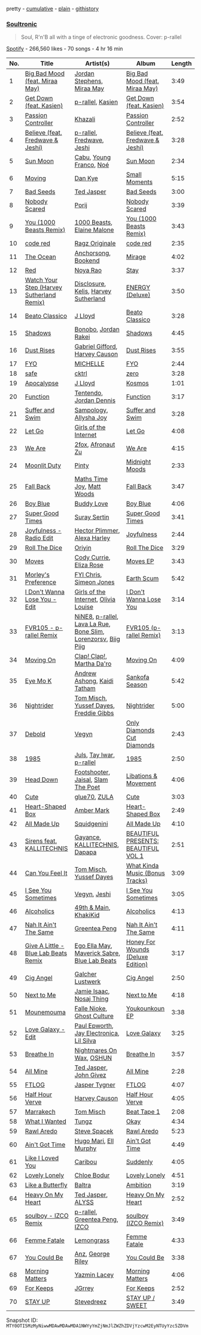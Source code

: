 pretty - [cumulative](/playlists/cumulative/37i9dQZF1DXdc0DUqaW3MZ.md) - [plain](/playlists/plain/37i9dQZF1DXdc0DUqaW3MZ) - [githistory](https://github.githistory.xyz/mackorone/spotify-playlist-archive/blob/main/playlists/plain/37i9dQZF1DXdc0DUqaW3MZ)

### [Soultronic](https://open.spotify.com/playlist/37i9dQZF1DXdc0DUqaW3MZ)

> Soul, R'n'B all with a tinge of electronic goodness\. Cover: p\-rallel

[Spotify](https://open.spotify.com/user/spotify) - 266,560 likes - 70 songs - 4 hr 16 min

| No. | Title | Artist(s) | Album | Length |
|---|---|---|---|---|
| 1 | [Big Bad Mood \(feat\. Miraa May\)](https://open.spotify.com/track/3GdWGAtxFU9184mRdqfB0T) | [Jordan Stephens](https://open.spotify.com/artist/0SVz62vUjHKkbVOgoTK4Ze), [Miraa May](https://open.spotify.com/artist/2fOvE1l01YyORhYzwoaLCM) | [Big Bad Mood \(feat\. Miraa May\)](https://open.spotify.com/album/4kpdV2LSaUGLSPLZWz7cEJ) | 3:49 |
| 2 | [Get Down \(feat\. Kasien\)](https://open.spotify.com/track/0CQOH425xHeKBTNz3kC5vD) | [p\-rallel](https://open.spotify.com/artist/0YSI1Vwzd1u7wO7p3md4qD), [Kasien](https://open.spotify.com/artist/5VFbrnGdINL3hcSOluMsCj) | [Get Down \(feat\. Kasien\)](https://open.spotify.com/album/5DgAIEyx4mXtcLUbb36pzk) | 3:54 |
| 3 | [Passion Controller](https://open.spotify.com/track/5QoWB3fZCKdwWkKFagoFI4) | [Khazali](https://open.spotify.com/artist/4YrYwip7DToQ8tj6r7ZFVd) | [Passion Controller](https://open.spotify.com/album/43G6peF9DcpFseLV2b5KQL) | 2:52 |
| 4 | [Believe \(feat\. Fredwave & Jeshi\)](https://open.spotify.com/track/2DLxohwNmcbWktWGVG0dN7) | [p\-rallel](https://open.spotify.com/artist/0YSI1Vwzd1u7wO7p3md4qD), [Fredwave](https://open.spotify.com/artist/2mP7s6geSborhRN3ohxJqz), [Jeshi](https://open.spotify.com/artist/0q8eApZJs5WDBxayY9769C) | [Believe \(feat\. Fredwave & Jeshi\)](https://open.spotify.com/album/0u1IdlsVv5D33d3aPKEZrL) | 3:28 |
| 5 | [Sun Moon](https://open.spotify.com/track/7aBh7zmJbRT6YcdYsYU9kn) | [Cabu](https://open.spotify.com/artist/44hPDOKyTwkFxOL08UzNQE), [Young Franco](https://open.spotify.com/artist/6mK0vAO13gT8jWYANyoXAl), [Noé](https://open.spotify.com/artist/5FoIen3mGXGHRUeKIE7ymi) | [Sun Moon](https://open.spotify.com/album/26f02v3l05ZmO7oYWnPXFv) | 2:34 |
| 6 | [Moving](https://open.spotify.com/track/41BPaKM3OVc8gs3VXbAAu6) | [Dan Kye](https://open.spotify.com/artist/05YrP00agTrYezUyAsukKf) | [Small Moments](https://open.spotify.com/album/4iWfNxkqoDI2E1FOhnQnvg) | 5:15 |
| 7 | [Bad Seeds](https://open.spotify.com/track/0dPM5QtTPLYLOPo8Zp9aNa) | [Ted Jasper](https://open.spotify.com/artist/4PfXiTCDXTYEobjXjcRFNW) | [Bad Seeds](https://open.spotify.com/album/5QP5uWmiAIcOpTStPW3V86) | 3:00 |
| 8 | [Nobody Scared](https://open.spotify.com/track/0XW3UfxGKohQPt7FxaCuHU) | [Porij](https://open.spotify.com/artist/5Ph4BCHTBnS7CJctvtUDkp) | [Nobody Scared](https://open.spotify.com/album/3ssYNO0NqPUMYJFjk9qtAW) | 3:39 |
| 9 | [You \(1000 Beasts Remix\)](https://open.spotify.com/track/1TzakCl94k0i561dxoNZWs) | [1000 Beasts](https://open.spotify.com/artist/3gFKwhL6BbxCd4Meqm2AH9), [Elaine Malone](https://open.spotify.com/artist/5LHrdQzcsW8MCvaLNOlaqT) | [You \(1000 Beasts Remix\)](https://open.spotify.com/album/1XaAFaAtmfDiNi1t4vkIlP) | 3:43 |
| 10 | [code red](https://open.spotify.com/track/5Vd46pXPA18ky9n1t4OOiP) | [Ragz Originale](https://open.spotify.com/artist/0yw2O9rh7YQd5MqEHOFGzW) | [code red](https://open.spotify.com/album/6JbZyVHufuyBDRYmG0td7G) | 2:35 |
| 11 | [The Ocean](https://open.spotify.com/track/204FgGC3890KCzUvtG33qV) | [Anchorsong](https://open.spotify.com/artist/7JFO7bnWWApOFvTMS3NFgh), [Bookend](https://open.spotify.com/artist/25Fdr64rur2zWVMYSnit4i) | [Mirage](https://open.spotify.com/album/5W4WsP6C2y0TO1y2WaWp5E) | 4:02 |
| 12 | [Red](https://open.spotify.com/track/58quqftrvxubZ9ZSxpW3eH) | [Noya Rao](https://open.spotify.com/artist/16XiowWxtn1LmT6aTMnzlv) | [Stay](https://open.spotify.com/album/4CT9OJUL8wJxTqAyIr3sLe) | 3:37 |
| 13 | [Watch Your Step \(Harvey Sutherland Remix\)](https://open.spotify.com/track/5hMI7HEe42DlvgIgKB22RJ) | [Disclosure](https://open.spotify.com/artist/6nS5roXSAGhTGr34W6n7Et), [Kelis](https://open.spotify.com/artist/0IF46mUS8NXjgHabxk2MCM), [Harvey Sutherland](https://open.spotify.com/artist/4CxFlJDif0atTK3gZebcEf) | [ENERGY \(Deluxe\)](https://open.spotify.com/album/65eRoaoxaoOOzg6zttcy0K) | 3:50 |
| 14 | [Beato Classico](https://open.spotify.com/track/26lc7CmsO3vT5ZHxjdmBDd) | [J Lloyd](https://open.spotify.com/artist/63wd5NS9hEIj1MchScLJB1) | [Beato Classico](https://open.spotify.com/album/0Eef0kccE2JYj205nak4pf) | 3:28 |
| 15 | [Shadows](https://open.spotify.com/track/4PDYYvVrcHWDvesiKo74Lh) | [Bonobo](https://open.spotify.com/artist/0cmWgDlu9CwTgxPhf403hb), [Jordan Rakei](https://open.spotify.com/artist/24icoQNJSEWNu3XvqKBR68) | [Shadows](https://open.spotify.com/album/62qsqtnaiVv09V1yjxfLx0) | 4:45 |
| 16 | [Dust Rises](https://open.spotify.com/track/2mvaJ3YIHFuynpi6tlhBfb) | [Gabriel Gifford](https://open.spotify.com/artist/7ceIRf4Nyq04yXCq4HXLgj), [Harvey Causon](https://open.spotify.com/artist/7CfGxgCfRwumbKatrTjC4d) | [Dust Rises](https://open.spotify.com/album/4Dv1W5XhyiFWcR3GOMfEYo) | 3:55 |
| 17 | [FYO](https://open.spotify.com/track/2pIZ6QqkFK6Ayg8pZGjomA) | [MICHELLE](https://open.spotify.com/artist/4yYvor6Rq4fG82J1L47DYp) | [FYO](https://open.spotify.com/album/4JgRzrCeSKOxzlLXcslAy1) | 2:44 |
| 18 | [safe](https://open.spotify.com/track/3SUG6RZt3dSRM9jqJe460Z) | [cktrl](https://open.spotify.com/artist/2eO4klJg324zroGqnBkqk3) | [zero](https://open.spotify.com/album/42rdDg3nul8w1TIhDFsRgx) | 3:28 |
| 19 | [Apocalypse](https://open.spotify.com/track/66y1fdK0PkqdhD8yOleDBD) | [J Lloyd](https://open.spotify.com/artist/63wd5NS9hEIj1MchScLJB1) | [Kosmos](https://open.spotify.com/album/47WMGg3UQBQAGn8cVnPdiW) | 1:01 |
| 20 | [Function](https://open.spotify.com/track/4I58pzQEyFpHLXyDGekkCc) | [Tentendo](https://open.spotify.com/artist/3eUpxakSdjFZ5ROQKgfL2W), [Jordan Dennis](https://open.spotify.com/artist/2iSbupdaMW303tk8tqdCv5) | [Function](https://open.spotify.com/album/1aWuDVpiNWrOQgMNB59adV) | 3:17 |
| 21 | [Suffer and Swim](https://open.spotify.com/track/5FAfSZWgGvX8feO5M0mBUe) | [Sampology](https://open.spotify.com/artist/4si18qS80CBDvSo59qthZJ), [Allysha Joy](https://open.spotify.com/artist/3CzYPWEnpaODw56A53qxh3) | [Suffer and Swim](https://open.spotify.com/album/0jLL6liR4zMgct4YNhM391) | 3:28 |
| 22 | [Let Go](https://open.spotify.com/track/1d3bEVe13VwmXu1l7ALKJa) | [Girls of the Internet](https://open.spotify.com/artist/5tGmvKTFVL9bGZTxtvopHE) | [Let Go](https://open.spotify.com/album/6nakTZabIppD5sxbHZNIYK) | 4:08 |
| 23 | [We Are](https://open.spotify.com/track/6Lxi9O5CWRgjrqvWdbn2lT) | [2fox](https://open.spotify.com/artist/4E9diB5Z272adMK6Hnn5c0), [Afronaut Zu](https://open.spotify.com/artist/7bToOjUrX6hknJQDN9NSsJ) | [We Are](https://open.spotify.com/album/1HXbty0Qf4fnZR4l72UqnR) | 4:15 |
| 24 | [Moonlit Duty](https://open.spotify.com/track/5PN5duvmEAumV2nuTJ3TWj) | [Pinty](https://open.spotify.com/artist/0TUhwf3LG9K23fyL6oftFV) | [Midnight Moods](https://open.spotify.com/album/7zgo8oFUtR2cVQbhDZ0o6V) | 2:33 |
| 25 | [Fall Back](https://open.spotify.com/track/76KumSfWF8BFG9mi1d6U3Q) | [Maths Time Joy](https://open.spotify.com/artist/3w18CP1k8zFZb1GfRlPHyK), [Matt Woods](https://open.spotify.com/artist/7lWm7B37N2Phj7l1bpEx91) | [Fall Back](https://open.spotify.com/album/0tdiJXYhlzQe3DKoqCKCZC) | 3:47 |
| 26 | [Boy Blue](https://open.spotify.com/track/3YJJSXwimdwUQCwp6VJ1wG) | [Buddy Love](https://open.spotify.com/artist/76If8HF56JoLYMc3AqmuVf) | [Boy Blue](https://open.spotify.com/album/3RzSH56kLtQC7Eqb2uM5K2) | 4:06 |
| 27 | [Super Good Times](https://open.spotify.com/track/1qooiZqttVLM5Z2dHLofHM) | [Suray Sertin](https://open.spotify.com/artist/4Fne9Gai1GmN22jvAENRtP) | [Super Good Times](https://open.spotify.com/album/5a7aGgIO1ZziPyjE6MJZ8T) | 3:41 |
| 28 | [Joyfulness \- Radio Edit](https://open.spotify.com/track/1AUYOL4vebY2yB5aVYzHZH) | [Hector Plimmer](https://open.spotify.com/artist/7K64vyGna9ILfEEWnLKFEV), [Alexa Harley](https://open.spotify.com/artist/7vgZqCNS2Nah7tlpo7ZjC4) | [Joyfulness](https://open.spotify.com/album/6n8v9B5GDwqDvtFoiybePk) | 2:44 |
| 29 | [Roll The Dice](https://open.spotify.com/track/13iySKnW33nZuTffrdNKkG) | [Oriyin](https://open.spotify.com/artist/1U6zrotpn78aWOuV4aaaOQ) | [Roll The Dice](https://open.spotify.com/album/1sRw5B0LbM6twlXxOfC1ff) | 3:29 |
| 30 | [Moves](https://open.spotify.com/track/0o0jBWUuvn9VjpHxLky8ai) | [Cody Currie](https://open.spotify.com/artist/0ymdoOsfzRbCoAMfJPpsEx), [Eliza Rose](https://open.spotify.com/artist/4XC335ouK6pXyq4QiIb8bP) | [Moves EP](https://open.spotify.com/album/3ZkymHWkq4HgtD200354OI) | 3:43 |
| 31 | [Morley's Preference](https://open.spotify.com/track/68HmXDuMXYeyhEhJCrXOKe) | [FYI Chris](https://open.spotify.com/artist/0wZeO8kuM4dYiraesOH282), [Simeon Jones](https://open.spotify.com/artist/5j7OJjZAaT4tEcwmGovh5E) | [Earth Scum](https://open.spotify.com/album/2nK7EyPV2OtLd4UNvIvvde) | 5:42 |
| 32 | [I Don't Wanna Lose You \- Edit](https://open.spotify.com/track/7ErWxcxjkfmRXiL0CD08FN) | [Girls of the Internet](https://open.spotify.com/artist/5tGmvKTFVL9bGZTxtvopHE), [Olivia Louise](https://open.spotify.com/artist/6E1v7RmEYvZIvhauy9v0sd) | [I Don't Wanna Lose You](https://open.spotify.com/album/3AmRw6l5o2DP8PWFHczwLn) | 3:14 |
| 33 | [FVR105 \- p\-rallel Remix](https://open.spotify.com/track/5PI0KCcfghR4Xg0w6xuoZ0) | [NiNE8](https://open.spotify.com/artist/0b3ISAJg1jwifewBgTwTHG), [p\-rallel](https://open.spotify.com/artist/0YSI1Vwzd1u7wO7p3md4qD), [Lava La Rue](https://open.spotify.com/artist/271bbpX3pdCi56ZJA1jQ43), [Bone Slim](https://open.spotify.com/artist/5VoreVetRqMEFui6KpGdt2), [Lorenzorsv](https://open.spotify.com/artist/6ikQz0CCwjFMtT7Hzxn9mY), [Biig Piig](https://open.spotify.com/artist/4GoD5FJCgC0lbzde7ly44M) | [FVR105 \(p\-rallel Remix\)](https://open.spotify.com/album/48tEvCdEeup0NKN95THhpD) | 3:13 |
| 34 | [Moving On](https://open.spotify.com/track/7xeAzyhW9sfqoIIm7685mL) | [Clap! Clap!](https://open.spotify.com/artist/4o6gglPeg2GgT0FYDtzFeF), [Martha Da'ro](https://open.spotify.com/artist/312xfcd1WbKDhBnqPxjXVl) | [Moving On](https://open.spotify.com/album/3gmhzb6Ltr0znZeIYfgr4n) | 4:09 |
| 35 | [Eye Mo K](https://open.spotify.com/track/4LBrt8RUMpGhPXkLqvsh4U) | [Andrew Ashong](https://open.spotify.com/artist/2SJ3xpG9fseCPIqePAGp6o), [Kaidi Tatham](https://open.spotify.com/artist/1x2aM48UiN5WoQL6ISEPvz) | [Sankofa Season](https://open.spotify.com/album/2X0ipAg7rr3Zzc9bDuhROn) | 5:42 |
| 36 | [Nightrider](https://open.spotify.com/track/0i7jazn1Rtp51KPM4iSs6z) | [Tom Misch](https://open.spotify.com/artist/1uiEZYehlNivdK3iQyAbye), [Yussef Dayes](https://open.spotify.com/artist/2rspptKP0lPBdlJJAJHqht), [Freddie Gibbs](https://open.spotify.com/artist/0Y4inQK6OespitzD6ijMwb) | [Nightrider](https://open.spotify.com/album/4u5C68CzGi223ErII6MD3l) | 5:00 |
| 37 | [Debold](https://open.spotify.com/track/6TNBx9lvDcqLq1GQCPNJqH) | [Vegyn](https://open.spotify.com/artist/5iUnvXddCpOrbWKm7QMr6o) | [Only Diamonds Cut Diamonds](https://open.spotify.com/album/50156iq4owa0BXegpAf1Mg) | 2:43 |
| 38 | [1985](https://open.spotify.com/track/5DCoLPjn4bBNmf41iVG5Vh) | [Juls](https://open.spotify.com/artist/7BIkk865pwBrSZetA8Izic), [Tay Iwar](https://open.spotify.com/artist/0iqznAW9pzZ7KOjx8aCMWo), [p\-rallel](https://open.spotify.com/artist/0YSI1Vwzd1u7wO7p3md4qD) | [1985](https://open.spotify.com/album/2vjBfzq0CoilOQluDuD9Ny) | 2:50 |
| 39 | [Head Down](https://open.spotify.com/track/5FYaRj2WzM3CUo1091dvSl) | [Footshooter](https://open.spotify.com/artist/691jSL9gwZx8VX55QVTRGa), [Jaisal](https://open.spotify.com/artist/65MyEi36StUVXUh3FwtvdS), [Slam The Poet](https://open.spotify.com/artist/16lHSwbuKkd91OgkaH4G3Z) | [Libations & Movement](https://open.spotify.com/album/2v47c4Gkv3hUz1QItmcFS1) | 4:06 |
| 40 | [Cute](https://open.spotify.com/track/6wbDXy6VCM9D0G8cLvhKUd) | [glue70](https://open.spotify.com/artist/3AsWxxZTFPoCFxM1s8Lg1J), [ZULA](https://open.spotify.com/artist/6tWqBIxAeRmld2npkzFZf3) | [Cute](https://open.spotify.com/album/51IqICZxYZc1R5j4Teh7XL) | 3:03 |
| 41 | [Heart\-Shaped Box](https://open.spotify.com/track/3t9UffGSsulotQbSLrQTWY) | [Amber Mark](https://open.spotify.com/artist/0tbeZu9lv8YEKSQ9tZSslu) | [Heart\-Shaped Box](https://open.spotify.com/album/3WPDRb3GzyeFL2a08MqGZz) | 2:49 |
| 42 | [All Made Up](https://open.spotify.com/track/71nnIbgnEsxPXyubrlNf6Z) | [Squidgenini](https://open.spotify.com/artist/0XLJ5ey68Qg726cnVNOc2r) | [All Made Up](https://open.spotify.com/album/4i764LNeqbQg0CIYamVkG1) | 4:10 |
| 43 | [Sirens feat\. KALLITECHNIS](https://open.spotify.com/track/1bFgz7ALuVIYDx7cjX9mPH) | [Gayance](https://open.spotify.com/artist/6HkmFbqw9k63LmmlBlCQic), [KALLITECHNIS](https://open.spotify.com/artist/6i3sYlO1zUHf5IWHpXt4Sl), [Dapapa](https://open.spotify.com/artist/4MsFhnzGHZUXzNp5ymRZny) | [BEAUTIFUL PRESENTS: BEAUTIFUL VOL 1](https://open.spotify.com/album/7vxquNykZOqoSU3MR7UJ0G) | 2:51 |
| 44 | [Can You Feel It](https://open.spotify.com/track/4jbzmPDdZMp4JFcif3OPnH) | [Tom Misch](https://open.spotify.com/artist/1uiEZYehlNivdK3iQyAbye), [Yussef Dayes](https://open.spotify.com/artist/2rspptKP0lPBdlJJAJHqht) | [What Kinda Music \(Bonus Tracks\)](https://open.spotify.com/album/5ciBtE0wpwlIew7zvUKmd2) | 3:09 |
| 45 | [I See You Sometimes](https://open.spotify.com/track/1E9oCoLMhffbcovDHF9bH5) | [Vegyn](https://open.spotify.com/artist/5iUnvXddCpOrbWKm7QMr6o), [Jeshi](https://open.spotify.com/artist/0q8eApZJs5WDBxayY9769C) | [I See You Sometimes](https://open.spotify.com/album/6173eST6eRM4yM0Xd7x503) | 3:05 |
| 46 | [Alcoholics](https://open.spotify.com/track/4GZEdwnAiQ96UmhiPetw33) | [49th & Main](https://open.spotify.com/artist/0nnF48t4C8uqGS5HPnCN3F), [KhakiKid](https://open.spotify.com/artist/6ERytyft8dcTGIVtiuNpxp) | [Alcoholics](https://open.spotify.com/album/0J0mRYqZxDuqLsylq1mVuE) | 4:13 |
| 47 | [Nah It Ain't The Same](https://open.spotify.com/track/3KKOxkUPWhKQssiMCSJxqO) | [Greentea Peng](https://open.spotify.com/artist/5z9wLR0RGBcWMXr4fCZW0K) | [Nah It Ain't The Same](https://open.spotify.com/album/27QNFuoSpcwEYnMJhwHhiP) | 4:11 |
| 48 | [Give A Little \- Blue Lab Beats Remix](https://open.spotify.com/track/6QvCnbVDTKqQyyJRsnLlIS) | [Ego Ella May](https://open.spotify.com/artist/7ANeFdhioipksT9lqg0Ay6), [Maverick Sabre](https://open.spotify.com/artist/0ukgrNYk51TkMQr0f2Br4Q), [Blue Lab Beats](https://open.spotify.com/artist/4YLUMAgNyttwx4hUHgtBtR) | [Honey For Wounds \(Deluxe Edition\)](https://open.spotify.com/album/6QgapN21Oyni4KWgZ5lPRI) | 3:17 |
| 49 | [Cig Angel](https://open.spotify.com/track/4AMw3vWRQxJJSCv0WVvofD) | [Galcher Lustwerk](https://open.spotify.com/artist/1c7bxvBwJrMuZKwx4EDPHf) | [Cig Angel](https://open.spotify.com/album/2UaunxBp4RBJ8gojLPt80d) | 2:50 |
| 50 | [Next to Me](https://open.spotify.com/track/1q1wxTHRtt7TR9GJhhZA8b) | [Jamie Isaac](https://open.spotify.com/artist/3s2jqlVaDwlRKk3mF7WT2b), [Nosaj Thing](https://open.spotify.com/artist/0IVapwlnM3dEOiMsHXsghT) | [Next to Me](https://open.spotify.com/album/3ebyMbHr57XpbsDgm0YnGZ) | 4:18 |
| 51 | [Mounemouma](https://open.spotify.com/track/7diF7X2vCFc15ee69L2YI7) | [Falle Nioke](https://open.spotify.com/artist/2WIUWjEtviW09sdJlb2G1J), [Ghost Culture](https://open.spotify.com/artist/4M6Kt4GVjpLYpygyNOHwdt) | [Youkounkoun EP](https://open.spotify.com/album/3YIQqz7YAlNxVyH3M7brj9) | 3:38 |
| 52 | [Love Galaxy \- Edit](https://open.spotify.com/track/72A0X1rotHBFozCFP5zjr0) | [Paul Epworth](https://open.spotify.com/artist/04ouBKIoUizgF9j6v6TWR8), [Jay Electronica](https://open.spotify.com/artist/0TkqXdyWLsssJH7okthMPQ), [Lil Silva](https://open.spotify.com/artist/2Kv0ApBohrL213X9avMrEn) | [Love Galaxy](https://open.spotify.com/album/2qHiv4jKnm2JXrkwsiQL8J) | 3:25 |
| 53 | [Breathe In](https://open.spotify.com/track/1mdJafthfNamlzyZayaOVM) | [Nightmares On Wax](https://open.spotify.com/artist/4tNxq9NGKTKaX8OkZBLgf0), [OSHUN](https://open.spotify.com/artist/3sGyf3EDcvQ4PB9AGIg84M) | [Breathe In](https://open.spotify.com/album/0hYKGS3p35SyociDHoyczQ) | 3:57 |
| 54 | [All Mine](https://open.spotify.com/track/6kZxHggJRCkFFaaf8p5KKt) | [Ted Jasper](https://open.spotify.com/artist/4PfXiTCDXTYEobjXjcRFNW), [John Givez](https://open.spotify.com/artist/2RhGXxsDpB0eB122Ce3WYB) | [All Mine](https://open.spotify.com/album/5f8K5fNhOZA4vngAQFLxLO) | 2:28 |
| 55 | [FTLOG](https://open.spotify.com/track/2KirxdpyaTzzgVEcnq1u1i) | [Jasper Tygner](https://open.spotify.com/artist/2D7akgJBXcsp8Y2FKdPJCh) | [FTLOG](https://open.spotify.com/album/5d73JRRxvRybm2a7rRt21l) | 4:07 |
| 56 | [Half Hour Verve](https://open.spotify.com/track/141xElf21pwBjWf9EXYmCu) | [Harvey Causon](https://open.spotify.com/artist/7CfGxgCfRwumbKatrTjC4d) | [Half Hour Verve](https://open.spotify.com/album/4iHWnc9utDoAZfW5dJnoit) | 4:05 |
| 57 | [Marrakech](https://open.spotify.com/track/4YLbQGnk6iIgelpUIwbmxm) | [Tom Misch](https://open.spotify.com/artist/1uiEZYehlNivdK3iQyAbye) | [Beat Tape 1](https://open.spotify.com/album/2FVfODkF1inBzSwB2plsYk) | 2:08 |
| 58 | [What I Wanted](https://open.spotify.com/track/5dC6qFGuR0K6sestrISXcv) | [Tungz](https://open.spotify.com/artist/2U8Spt8w0ylEP8NA9CkUh7) | [Okay](https://open.spotify.com/album/0TBqYD3yqFQOMCQHsB9e5P) | 4:34 |
| 59 | [Rawl Aredo](https://open.spotify.com/track/4HOCzvFcxkCRfxHX8yDTap) | [Steve Spacek](https://open.spotify.com/artist/5IcRvSiReLydKCr56ObWuX) | [Rawl Aredo](https://open.spotify.com/album/2DiNa7TNkC65AAghadi9js) | 5:23 |
| 60 | [Ain't Got Time](https://open.spotify.com/track/7lMFOSEJQiMIyXYaEhqJBT) | [Hugo Mari](https://open.spotify.com/artist/6BmSO09b1cngqE8X2SEygU), [Ell Murphy](https://open.spotify.com/artist/4r0F1gbqeQsaPg5d2nm5EJ) | [Ain't Got Time](https://open.spotify.com/album/7mp9bymNyNtAlbLLVezPMi) | 4:49 |
| 61 | [Like I Loved You](https://open.spotify.com/track/0NytPw07A35rMOHJsBsYSa) | [Caribou](https://open.spotify.com/artist/4aEnNH9PuU1HF3TsZTru54) | [Suddenly](https://open.spotify.com/album/3q5CZdmVxP6hE0mlBcYEU1) | 4:05 |
| 62 | [Lovely Lonely](https://open.spotify.com/track/78KA3kXEWMoSaDwzSwbXkb) | [Chloe Bodur](https://open.spotify.com/artist/3HFE3MznHoHRI5kwxeW1GU) | [Lovely Lonely](https://open.spotify.com/album/6MkYd3bxYBy3oBhMUVfAGI) | 4:51 |
| 63 | [Like a Butterfly](https://open.spotify.com/track/1F4u9meLzVwyHtoSWmjJJQ) | [Baltra](https://open.spotify.com/artist/2tEyBfwGBfQgLXeAJW0MgC) | [Ambition](https://open.spotify.com/album/2MN2uo6fMXPy4V9L2Wg6Qc) | 3:19 |
| 64 | [Heavy On My Heart](https://open.spotify.com/track/2UWyaEEAjiLEhrNcwiKXKY) | [Ted Jasper](https://open.spotify.com/artist/4PfXiTCDXTYEobjXjcRFNW), [ALYSS](https://open.spotify.com/artist/6h6jp2XsW3RvXdQs7Pfu4m) | [Heavy On My Heart](https://open.spotify.com/album/4wTb2HvAh0kclzEgwtRfe6) | 2:52 |
| 65 | [soulboy \- IZCO Remix](https://open.spotify.com/track/3G1YAm52YxIp0jlxalE0hK) | [p\-rallel](https://open.spotify.com/artist/0YSI1Vwzd1u7wO7p3md4qD), [Greentea Peng](https://open.spotify.com/artist/5z9wLR0RGBcWMXr4fCZW0K), [IZCO](https://open.spotify.com/artist/4uqqEE1NaQBAa4wnDug9c1) | [soulboy \(IZCO Remix\)](https://open.spotify.com/album/63sYFrw1yLHU0k3IkCPUdX) | 3:49 |
| 66 | [Femme Fatale](https://open.spotify.com/track/6NV1oF6zZ5VoVpICTsOLYD) | [Lemongrass](https://open.spotify.com/artist/6T4sT6axXOoIXP4cpaQtNk) | [Femme Fatale](https://open.spotify.com/album/6mvHMvvSzosyx1lI18oIK0) | 4:33 |
| 67 | [You Could Be](https://open.spotify.com/track/56tNMHvbcFPvYiDxA7xROH) | [Anz](https://open.spotify.com/artist/1Ysz8yMgr4g1Ol3l1m3yOt), [George Riley](https://open.spotify.com/artist/76rh78p0cww0l4OqgKabLQ) | [You Could Be](https://open.spotify.com/album/32bdwKmh9xPoBmYlCjNNZI) | 3:38 |
| 68 | [Morning Matters](https://open.spotify.com/track/4hNgMLdda6VpNHUKdgmRMU) | [Yazmin Lacey](https://open.spotify.com/artist/2datC2OML2YxykP6vnDRmg) | [Morning Matters](https://open.spotify.com/album/5ipQzmfPyMJgG1zLF4NrBk) | 4:06 |
| 69 | [For Keeps](https://open.spotify.com/track/1nPgx4Q9edLlooxkg46HrA) | [JGrrey](https://open.spotify.com/artist/66rDbD3tWR3M1uNuIaDAGx) | [For Keeps](https://open.spotify.com/album/7nJUSI4LKvwz6zXmpskgv9) | 2:52 |
| 70 | [STAY UP](https://open.spotify.com/track/1hb5zeeR0SchsLSIPrphL8) | [Stevedreez](https://open.spotify.com/artist/3KJzwEs0Tr6egQZ65WTncE) | [STAY UP / SWEET](https://open.spotify.com/album/0cdWnxer5dFkriRf2CFLMc) | 3:49 |

Snapshot ID: `MTY0OTI5MzMyNiwwMDAwMDAwMDA1NWYyYmZjNmJlZWZhZDVjYzcwM2EyNTUyYzc5ZDVm`